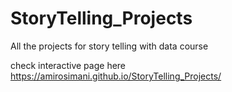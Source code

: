 # StoryTelling_Projects
All the projects for story telling with data course

check interactive page here
 https://amirosimani.github.io/StoryTelling_Projects/

